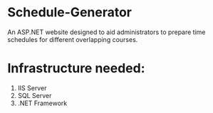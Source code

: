 # Schedule-Generator
An ASP.NET website designed to aid administrators to prepare time schedules for different overlapping courses.


# Infrastructure needed:
1) IIS Server
2) SQL Server
3) .NET Framework
